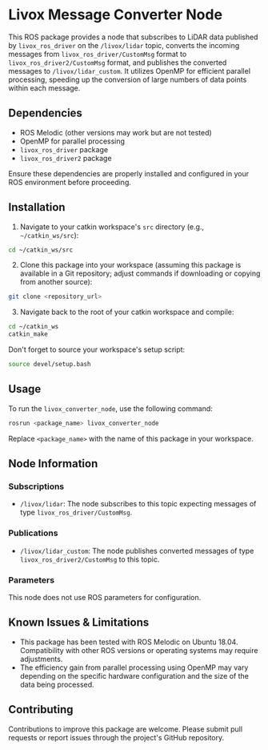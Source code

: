 # Livox Message Converter Node

This ROS package provides a node that subscribes to LiDAR data published by `livox_ros_driver` on the `/livox/lidar` topic, converts the incoming messages from `livox_ros_driver/CustomMsg` format to `livox_ros_driver2/CustomMsg` format, and publishes the converted messages to `/livox/lidar_custom`. It utilizes OpenMP for efficient parallel processing, speeding up the conversion of large numbers of data points within each message.

## Dependencies

- ROS Melodic (other versions may work but are not tested)
- OpenMP for parallel processing
- `livox_ros_driver` package
- `livox_ros_driver2` package

Ensure these dependencies are properly installed and configured in your ROS environment before proceeding.

## Installation

1. Navigate to your catkin workspace's `src` directory (e.g., `~/catkin_ws/src`):

```bash
cd ~/catkin_ws/src
```

2. Clone this package into your workspace (assuming this package is available in a Git repository; adjust commands if downloading or copying from another source):

```bash
git clone <repository_url>
```

3. Navigate back to the root of your catkin workspace and compile:

```bash
cd ~/catkin_ws
catkin_make
```

Don't forget to source your workspace's setup script:

```bash
source devel/setup.bash
```

## Usage

To run the `livox_converter_node`, use the following command:

```bash
rosrun <package_name> livox_converter_node
```

Replace `<package_name>` with the name of this package in your workspace.

## Node Information

### Subscriptions

- `/livox/lidar`: The node subscribes to this topic expecting messages of type `livox_ros_driver/CustomMsg`.

### Publications

- `/livox/lidar_custom`: The node publishes converted messages of type `livox_ros_driver2/CustomMsg` to this topic.

### Parameters

This node does not use ROS parameters for configuration.

## Known Issues & Limitations

- This package has been tested with ROS Melodic on Ubuntu 18.04. Compatibility with other ROS versions or operating systems may require adjustments.
- The efficiency gain from parallel processing using OpenMP may vary depending on the specific hardware configuration and the size of the data being processed.

## Contributing

Contributions to improve this package are welcome. Please submit pull requests or report issues through the project's GitHub repository.

